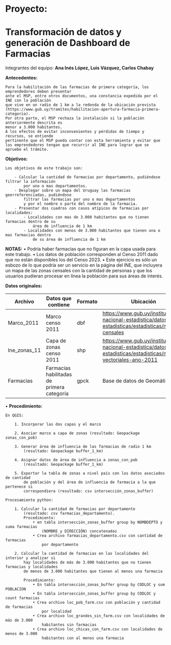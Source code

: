 # Proyecto:

# Transformación de datos y generación de Dashboard de Farmacias

Integrantes del equipo: __Ana Inés López, Luis Vázquez, Carlos Chabay__

__Antecedentes:__

	
    Para la habilitación de las farmacias de primera categoría, los emprendedores deben presentar
	ante el MSP, entre otros documentos, una constancia expedida por el INE con la población
	que vive en un radio de 1 km a la redonda de la ubicación prevista
	(https://www.gub.uy/tramites/habilitacion-apertura-farmacia-primera-categoria).
	Por otra parte, el MSP rechaza la instalación si la población anteriormente descrita es
	menor a 3.000 habitantes.
	A los efectos de evitar inconvenientes y pérdidas de tiempo y recursos, se entiende
	pertinente que el MSP pueda contar con esta herramienta y evitar que los emprendedores tengan que recurrir al INE para lograr que se apruebe el trámite.

__Objetivos:__

	Los objetivos de este trabajo son:

		- Calcular la cantidad de farmacias por departamento, pudiéndose filtrar la información
			por uno o mas departamentos.
		- Desplegar sobre un mapa del Uruguay las farmacias georreferenciadas, pudiéndose
			filtrar las farmacias por uno o mas departamentos
			y por el nombre o parte del nombre de la farmacia.
		- Presentar dos cuadros con casos atípicos de farmacias por localidades:
			- Localidades con mas de 3.000 habitantes que no tienen farmacias dentro de su
				área de influencia de 1 km
			- Localidades con menos de 3.000 habitantes que tienen una o mas farmacias dentro
				de su área de influencia de 1 km


__NOTAS:__
 • Podría haber farmacias que no figuran en la capa usada para este trabajo.
 • Los datos de población corresponden al Censo 2011 dado que no están disponibles los
 	del Censo 2023.
 • Este ejercicio es sólo un esbozo de lo que podría ser un servicio en la página
 	del INE, que incluyera un mapa de las zonas censales con la cantidad de personas
	y que los usuarios pudieran procesar en línea la población para sus áreas de interés.

__Datos originales:__

Archivo | Datos que contiene | Formato | Ubicación |
-------- | -------- | ------- | ------- |
Marco_2011 | Marco censo 2011  | dbf | https://www.gub.uy/instituto-nacional-estadistica/datos-y-estadisticas/estadisticas/marcos-censales |
Ine_zonas_11 | Capa de zonas censo 2011 | shp | https://www.gub.uy/instituto-nacional-estadistica/datos-y-estadisticas/estadisticas/mapas-vectoriales-ano-2011 |
Farmacias | Farmacias habilitadas de primera categoría | gpck | Base de datos de Geomática |

• __Procedimiento:__

	En QGIS:

		1. Incorporar las dos capas y el marco

		2. Asociar marco a capa de zonas (resultado: Geopackage zonas_con_pob)

		3. Generar área de influencia de las farmacias de radio 1 km
			(resultado: Geopackage buffer_1_km)

		4. Asignar datos de área de influencia a zonas_con_pob
			(resultado: Geopackage buffer_1_km)

		5. Exportar la tabla de zonas a nivel país con los datos asociados de cantidad
			de población y del área de influencia de farmacia a la que pertenece si
			correspondiera (resultado: csv intersección_zonas_buffer)

	Procesamiento python:

		1. Calcular la cantidad de farmacias por departamento
			(resultado: csv farmacias_departamento).
			Procedimiento:
				• en tabla intersección_zonas_buffer group by NOMBDEPTO y suma farmacias
					(NOMBRE y DIRECCIÓN) concatenadas
				• Crea archivo farmacias_departamento.csv con cantidad de farmacias
					por departamento

		2. Calcular la cantidad de farmacias en las localidades del interior y analizar si
			hay localidades de más de 3.000 habitantes que no tienen farmacias y localidades
			de menos de 3.000 habitantes que tienen al menos una farmacia

			Procedimiento:
				• En tabla intersección_zonas_buffer group by CODLOC y sum POBLACION
				• En tabla intersección_zonas_buffer group by CODLOC y count farmacias
				• Crea archivo loc_pob_farm.csv con población y cantidad de farmacias
					por localidad
				• Crea archivo loc_grandes_sin_farm.csv con localidades de más de 3.000
					habitantes sin farmacias
				• Crea archivo loc_chicas_con_farm.csv con localidades de menos de 3.000
					habitantes con al menos una farmacia
